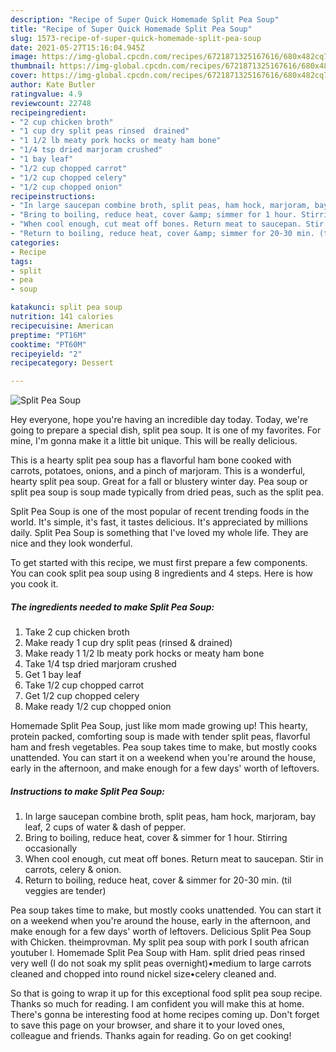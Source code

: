 ```yaml
---
description: "Recipe of Super Quick Homemade Split Pea Soup"
title: "Recipe of Super Quick Homemade Split Pea Soup"
slug: 1573-recipe-of-super-quick-homemade-split-pea-soup
date: 2021-05-27T15:16:04.945Z
image: https://img-global.cpcdn.com/recipes/6721871325167616/680x482cq70/split-pea-soup-recipe-main-photo.jpg
thumbnail: https://img-global.cpcdn.com/recipes/6721871325167616/680x482cq70/split-pea-soup-recipe-main-photo.jpg
cover: https://img-global.cpcdn.com/recipes/6721871325167616/680x482cq70/split-pea-soup-recipe-main-photo.jpg
author: Kate Butler
ratingvalue: 4.9
reviewcount: 22748
recipeingredient:
- "2 cup chicken broth"
- "1 cup dry split peas rinsed  drained"
- "1 1/2 lb meaty pork hocks or meaty ham bone"
- "1/4 tsp dried marjoram crushed"
- "1 bay leaf"
- "1/2 cup chopped carrot"
- "1/2 cup chopped celery"
- "1/2 cup chopped onion"
recipeinstructions:
- "In large saucepan combine broth, split peas, ham hock, marjoram, bay leaf, 2 cups of water &amp; dash of pepper."
- "Bring to boiling, reduce heat, cover &amp; simmer for 1 hour. Stirring occasionally"
- "When cool enough, cut meat off bones. Return meat to saucepan. Stir in carrots, celery &amp; onion."
- "Return to boiling, reduce heat, cover &amp; simmer for 20-30 min. (til veggies are tender)"
categories:
- Recipe
tags:
- split
- pea
- soup

katakunci: split pea soup 
nutrition: 141 calories
recipecuisine: American
preptime: "PT16M"
cooktime: "PT60M"
recipeyield: "2"
recipecategory: Dessert

---
```



![Split Pea Soup](https://img-global.cpcdn.com/recipes/6721871325167616/680x482cq70/split-pea-soup-recipe-main-photo.jpg)

Hey everyone, hope you're having an incredible day today. Today, we're going to prepare a special dish, split pea soup. It is one of my favorites. For mine, I'm gonna make it a little bit unique. This will be really delicious.

This is a hearty split pea soup has a flavorful ham bone cooked with carrots, potatoes, onions, and a pinch of marjoram. This is a wonderful, hearty split pea soup. Great for a fall or blustery winter day. Pea soup or split pea soup is soup made typically from dried peas, such as the split pea.

Split Pea Soup is one of the most popular of recent trending foods in the world. It's simple, it's fast, it tastes delicious. It's appreciated by millions daily. Split Pea Soup is something that I've loved my whole life. They are nice and they look wonderful.


To get started with this recipe, we must first prepare a few components. You can cook split pea soup using 8 ingredients and 4 steps. Here is how you cook it.

<!--inarticleads1-->

##### The ingredients needed to make Split Pea Soup:

1. Take 2 cup chicken broth
1. Make ready 1 cup dry split peas (rinsed &amp; drained)
1. Make ready 1 1/2 lb meaty pork hocks or meaty ham bone
1. Take 1/4 tsp dried marjoram crushed
1. Get 1 bay leaf
1. Take 1/2 cup chopped carrot
1. Get 1/2 cup chopped celery
1. Make ready 1/2 cup chopped onion


Homemade Split Pea Soup, just like mom made growing up! This hearty, protein packed, comforting soup is made with tender split peas, flavorful ham and fresh vegetables. Pea soup takes time to make, but mostly cooks unattended. You can start it on a weekend when you&#39;re around the house, early in the afternoon, and make enough for a few days&#39; worth of leftovers. 

<!--inarticleads2-->

##### Instructions to make Split Pea Soup:

1. In large saucepan combine broth, split peas, ham hock, marjoram, bay leaf, 2 cups of water &amp; dash of pepper.
1. Bring to boiling, reduce heat, cover &amp; simmer for 1 hour. Stirring occasionally
1. When cool enough, cut meat off bones. Return meat to saucepan. Stir in carrots, celery &amp; onion.
1. Return to boiling, reduce heat, cover &amp; simmer for 20-30 min. (til veggies are tender)


Pea soup takes time to make, but mostly cooks unattended. You can start it on a weekend when you&#39;re around the house, early in the afternoon, and make enough for a few days&#39; worth of leftovers. Delicious Split Pea Soup with Chicken. theimprovman. My split pea soup with pork I south african youtuber l. Homemade Split Pea Soup with Ham. split dried peas rinsed very well (I do not soak my split peas overnight)•medium to large carrots cleaned and chopped into round nickel size•celery cleaned and. 

So that is going to wrap it up for this exceptional food split pea soup recipe. Thanks so much for reading. I am confident you will make this at home. There's gonna be interesting food at home recipes coming up. Don't forget to save this page on your browser, and share it to your loved ones, colleague and friends. Thanks again for reading. Go on get cooking!
